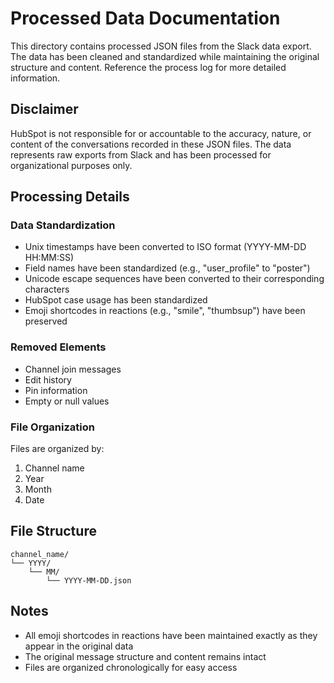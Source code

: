 # Processed Data Documentation

This directory contains processed JSON files from the Slack data export. The data has been cleaned and standardized while maintaining the original structure and content. Reference the process log for more detailed information.

## Disclaimer
HubSpot is not responsible for or accountable to the accuracy, nature, or content of the conversations recorded in these JSON files. The data represents raw exports from Slack and has been processed for organizational purposes only.

## Processing Details

### Data Standardization
- Unix timestamps have been converted to ISO format (YYYY-MM-DD HH:MM:SS)
- Field names have been standardized (e.g., "user_profile" to "poster")
- Unicode escape sequences have been converted to their corresponding characters
- HubSpot case usage has been standardized
- Emoji shortcodes in reactions (e.g., "smile", "thumbsup") have been preserved

### Removed Elements
- Channel join messages
- Edit history
- Pin information
- Empty or null values

### File Organization
Files are organized by:
1. Channel name
2. Year
3. Month
4. Date

## File Structure
```
channel_name/
└── YYYY/
    └── MM/
        └── YYYY-MM-DD.json
```

## Notes
- All emoji shortcodes in reactions have been maintained exactly as they appear in the original data
- The original message structure and content remains intact
- Files are organized chronologically for easy access 
